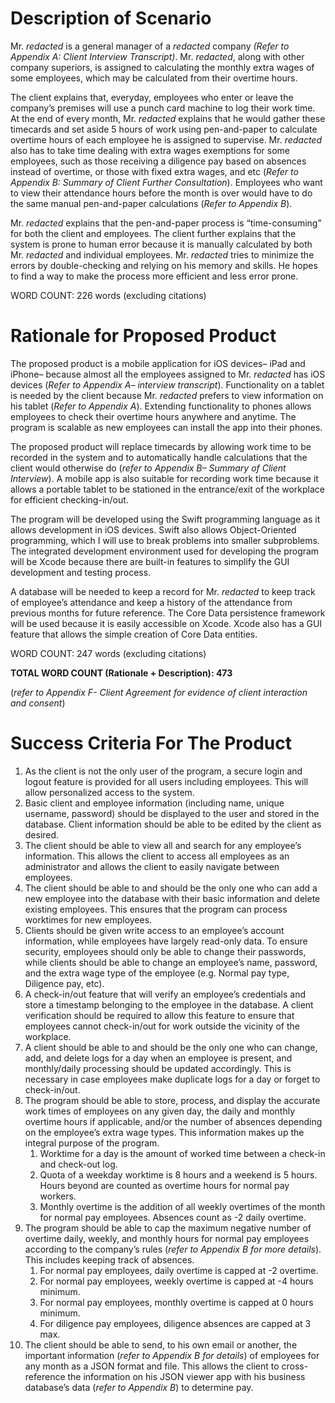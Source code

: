 ﻿# **Description of Scenario**
Mr. *redacted* is a general manager of a *redacted* company *(Refer to Appendix A: Client Interview Transcript)*. Mr. *redacted*, along with other company superiors, is assigned to calculating the monthly extra wages of some employees, which may be calculated from their overtime hours.

The client explains that, everyday, employees who enter or leave the company’s premises will use a  punch card machine to log their work time. At the end of every month, Mr. *redacted* explains that he would gather these timecards and set aside 5 hours of work using pen-and-paper to calculate overtime hours of each employee he is assigned to supervise. Mr. *redacted* also has to take time dealing with extra wages exemptions for some employees, such as those receiving a diligence pay based on absences instead of overtime, or those with fixed extra wages, and etc (*Refer to Appendix B: Summary of Client Further Consultation*). Employees who want to view their attendance hours before the month is over would have to do the same manual pen-and-paper calculations (*Refer to Appendix B*).

Mr. *redacted* explains that the pen-and-paper process is “time-consuming” for both the client and employees. The client further explains that the system is prone to human error because it is manually calculated by both Mr. *redacted* and individual employees. Mr. *redacted* tries to minimize the errors by double-checking and relying on his memory and skills. He hopes to find a way to make the process more efficient and less error prone.

WORD COUNT: 226 words (excluding citations)
# **Rationale for Proposed Product**
The proposed product is a mobile application for iOS devices– iPad and iPhone– because almost all the employees assigned to Mr. *redacted* has iOS devices (*Refer to Appendix A– interview transcript*). Functionality on a tablet is needed by the client because Mr. *redacted* prefers to view information on his tablet (*Refer to Appendix A*). Extending functionality to phones allows employees to check their overtime hours anywhere and anytime. The program is scalable as new employees can install the app into their phones.

The proposed product will replace timecards by allowing work time to be recorded in the system and to automatically handle calculations that the client would otherwise do (*refer to Appendix B– Summary of Client Interview*). A mobile app is also suitable for recording work time because it allows a portable tablet to be stationed in the entrance/exit of the workplace for efficient checking-in/out.

The program will be developed using the Swift programming language as it allows development in iOS devices. Swift also allows Object-Oriented programming, which I will use to break problems into smaller subproblems. The integrated development environment used for developing the program will be Xcode because there are built-in features to simplify the GUI development and testing process.

A database will be needed to keep a record for Mr. *redacted* to keep track of employee’s attendance and keep a history of the attendance from previous months for future reference. The Core Data persistence framework will be used because it is easily accessible on Xcode. Xcode also has a GUI feature that allows the simple creation of Core Data entities. 

WORD COUNT: 247 words (excluding citations)

**TOTAL WORD COUNT (Rationale + Description): 473**

(*refer to Appendix F- Client Agreement for evidence of client interaction and consent*)
# **Success Criteria For The Product**

1. As the client is not the only user of the program, a secure login and logout feature is provided for all users including employees. This will allow personalized access to the system.
1. Basic client and employee information (including name, unique username, password) should be displayed to the user and stored in the database. Client information should be able to be edited by the client as desired.
1. The client should be able to view all and search for any employee’s information. This allows the client to access all employees as an administrator and allows the client to easily navigate between employees.
1. The client should be able to and should be the only one who can add a new employee into the database with their basic information and delete existing employees. This ensures that the program can process worktimes for new employees.
1. Clients should be given write access to an employee’s account information, while employees have largely read-only data. To ensure security, employees should only be able to change their passwords, while clients should be able to change an employee’s name, password, and the extra wage type of the employee (e.g. Normal pay type, Diligence pay, etc).
1. A check-in/out feature that will verify an employee’s credentials and store a timestamp belonging to the employee in the database. A client verification should be required to allow this feature to ensure that employees cannot check-in/out for work outside the vicinity of the workplace.
1. A client should be able to and should be the only one who can change, add, and delete logs for a day when an employee is present, and monthly/daily processing should be updated accordingly. This is necessary in case employees make duplicate logs for a day or forget to check-in/out.
1. The program should be able to store, process, and display the accurate work times of employees on any given day, the daily and monthly overtime hours if applicable, and/or the number of absences depending on the employee’s extra wage types. This information makes up the integral purpose of the program.
   1. Worktime for a day is the amount of worked time between a check-in and check-out log.
   1. Quota of a weekday worktime is 8 hours and a weekend is 5 hours. Hours beyond are counted as overtime hours for normal pay workers.
   1. Monthly overtime is the addition of all weekly overtimes of the month for normal pay employees. Absences count as -2 daily overtime.
1. The program should be able to cap the maximum negative number of overtime daily, weekly, and monthly hours for normal pay employees according to the company’s rules (*refer to Appendix B for more details*). This includes keeping track of absences.
   1. For normal pay employees, daily overtime is capped at -2 overtime.
   1. For normal pay employees, weekly overtime is capped at -4 hours minimum. 
   1. For normal pay employees, monthly overtime is capped at 0 hours minimum.
   1. For diligence pay employees, diligence absences are capped at 3 max.
1. The client should be able to send, to his own email or another, the important information (*refer to Appendix B for details*) of employees for any month as a JSON format and file. This allows the client to cross-reference the information on his JSON viewer app with his business database’s data (*refer to Appendix B*) to determine pay.


